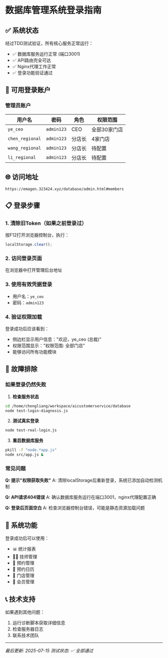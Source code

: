 # 数据库管理系统登录指南

## ✅ 系统状态
经过TDD测试验证，所有核心服务正常运行：
- ✅ 数据库服务运行正常 (端口3001)
- ✅ API路由完全可达
- ✅ Nginx代理工作正常
- ✅ 登录功能验证通过

## 🔐 可用登录账户

### 管理员账户
| 用户名 | 密码 | 角色 | 权限范围 |
|--------|------|------|----------|
| `ye_ceo` | `admin123` | CEO | 全部30家门店 |
| `chen_regional` | `admin123` | 分店长 | 4家门店 |
| `wang_regional` | `admin123` | 分店长 | 待配置 |
| `li_regional` | `admin123` | 分店长 | 待配置 |

## 🌐 访问地址
```
https://emagen.323424.xyz/database/admin.html#members
```

## 📋 登录步骤

### 1. 清除旧Token（如果之前登录过）
按F12打开浏览器控制台，执行：
```javascript
localStorage.clear();
```

### 2. 访问登录页面
在浏览器中打开管理后台地址

### 3. 使用有效凭据登录
- 用户名：`ye_ceo`
- 密码：`admin123`

### 4. 验证权限加载
登录成功后应该看到：
- 侧边栏显示用户信息："欢迎，ye_ceo (总裁)"
- 权限范围显示："权限范围: 全部门店"
- 能够访问所有功能模块

## 🔧 故障排除

### 如果登录仍然失败

1. **检查服务状态**
```bash
cd /home/chengliang/workspace/aicustomerservice/database
node test-login-diagnosis.js
```

2. **测试真实登录**
```bash
node test-real-login.js
```

3. **重启数据库服务**
```bash
pkill -f "node.*app.js"
node src/app.js &
```

### 常见问题

**Q: 提示"权限获取失败"**
A: 清除localStorage后重新登录，系统已添加自动检测机制

**Q: API请求404错误**
A: 确认数据库服务运行在端口3001，nginx代理配置正确

**Q: 登录后页面空白**
A: 检查浏览器控制台错误，可能是静态资源加载问题

## 🚀 系统功能

登录成功后可以使用：
- 📊 统计报表
- 👨‍⚕️ 技师管理  
- 📅 预约管理
- 📅 预约日历
- 🏪 门店管理
- 👥 会员管理

## 📞 技术支持

如果遇到其他问题：
1. 运行诊断脚本获取详细信息
2. 检查服务器日志
3. 联系技术团队

---

*最后更新: 2025-07-15*
*测试状态: ✅ 全部通过*